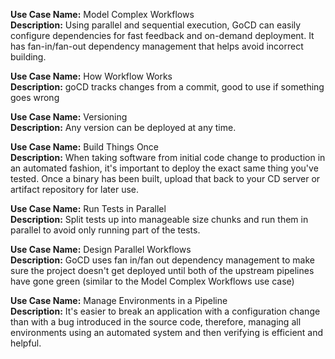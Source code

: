 **Use Case Name:** Model Complex Workflows      
**Description:** Using parallel and sequential execution, GoCD can easily configure dependencies for fast feedback and on-demand deployment. It has fan-in/fan-out dependency management that helps avoid incorrect building.

**Use Case Name:** How Workflow Works  
**Description:** goCD tracks changes from a commit, good to use if something goes wrong

**Use Case Name:** Versioning  
**Description:** Any version can be deployed at any time.

**Use Case Name:**  Build Things Once  
**Description:**  When taking software from initial code change to production in an automated fashion, it's important to deploy the exact same thing you've tested. Once a binary has been built, upload that back to your CD server or artifact repository for later use.

**Use Case Name:** Run Tests in Parallel  
**Description:** Split tests up into manageable size chunks and run them in parallel to avoid only running part of the tests.

**Use Case Name:** Design Parallel Workflows  
**Description:**  GoCD uses fan in/fan out dependency management to make sure the project doesn't get deployed until both of the upstream pipelines have gone green (similar to the Model Complex Workflows use case)

**Use Case Name:** Manage Environments in a Pipeline   
**Description:**  It's easier to break an application with a configuration change than with a bug introduced in the source code, therefore, managing all environments using an automated system and then verifying is efficient and helpful. 
